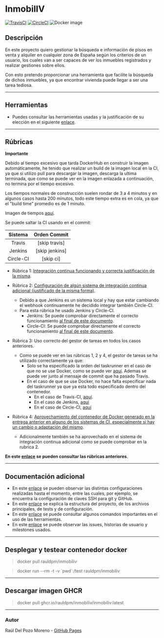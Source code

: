 # InmobilIV

[![TravisCI](https://travis-ci.com/rauldpm/InmobilIV.svg?branch=master)](https://travis-ci.com/rauldpm/InmobilIV) [![CircleCI](https://circleci.com/gh/circleci/circleci-docs.svg?style=shield)](https://circleci.com/gh/circleci/circleci-docs) ![Docker image](https://github.com/rauldpm/InmobilIV/workflows/Docker%20image/badge.svg)



## Descripción

En este proyecto quiero gestionar la búsqueda e información de pisos en venta y alquiler en cualquier zona de España según los criterios de un usuario, los cuales van a ser capaces de ver los inmuebles registrados y realizar gestiones sobre ellos.

Con esto pretendo proporcionar una herramienta que facilite la búsqueda de dichos inmuebles, ya que encontrar vivienda puede llegar a ser una tarea tediosa.

---
## Herramientas

- Puedes consultar las herramientas usadas y la justificación de su elección en el siguiente [enlace](docs/tools.md).

---
## Rúbricas

**Importante**

Debido al tiempo excesivo que tarda DockerHub en construir la imagen automáticamente, he tenido que realizar un build de la imagen local en la CI, ya que si utilizo pull para descargar la imagen, descarga la ultima terminada, que como se puede ver en la imagen enlazada a continuación, no termina por el tiempo excesivo.

Los tiempos normales de construcción suelen rondar de 3 a 4 minutos y en algunos casos hasta 200 minutos, todo este tiempo extra es en cola, ya que el "build time" promedio es de 1 minuto.

Imagen de tiempos [aquí](docs/img/tiempos_dockerhub.png).

Se puede saltar la CI usando en el commit:

|Sistema|Orden Commit|
|:-:|:-:|
|Travis|[skip travis]|
|Jenkins|[skip jenkins]|
|Circle-CI|[skip ci]|

- Rúbrica 1: [Integración continua funcionando y correcta justificación de la misma](docs/ci_funcionando.md#id1).
  
- Rúbrica 2: [Configuración de algún sistema de integración continua adicional (justificado de la misma forma)](docs/ci_adicional.md).
  
  - Debido a que Jenkins es un sistema local y hay que estar cambiando el webhook continuamente he decidido integrar también Circle-CI.
  - Para esta rúbrica he usado Jenkins y Circle-CI.
    - Jenkins: Se puede comprobar directamente el correcto funcionamiento [al final de este documento](docs/jenkins.md#id4).
    - Circle-CI: Se puede comprobar directamente el correcto funcionamiento [al final de este documento](docs/circle-ci.md#id2).

  
- Rúbrica 3: Uso correcto del gestor de tareas en todos los casos anteriores.
  - Como se puede ver en las rúbricas 1, 2 y 4, el gestor de tareas se ha utilizado correctamente ya que:
    - Solo se ha especificado la orden del taskrunner en el caso de que no se use Docker, como se puede ver [aquí](https://github.com/rauldpm/InmobilIV/blob/673b1e476373b2f6c44ac3adcc4015f6456c3944/.travis.yml). Ademas se puede ver junto al mensaje de commit que ha pasado Travis.
    - En el caso de que se use Docker, no hace falta especificar nada del taskrunner ya que ya esta todo especificado dentro del contenedor.
      - En el caso de Travis-CI, [aquí](./.travis.yml).
      - En el caso de Jenkins, [aquí](./Jenkinsfile)
      - En el caso de Circle-CI, [aquí](./.circleci/config.yml)
  
- Rúbrica 4: [Aprovechamiento del contenedor de Docker generado en la entrega anterior en alguno de los sistemas de CI, especialmente si hay un cambio o adaptación del mismo](docs/ci_funcionando.md#id4).
  - Adicionalmente también se ha aprovechado en el sistema de integración continua adicional como se puede comprobar en la rubrica 2.


**En este [enlace](docs/rubricas.md) se pueden consultar las rúbricas anteriores**. 

---
## Documentación adicional

- En este [enlace](docs/config.md) se pueden observar las distintas configuraciones realizadas hasta el momento, entre las cuales, por ejemplo, se encuentra la configuración de claves SSH para git y GitHub.
- En este [enlace](docs/codigo.md) se explica la estructura del proyecto, de los archivos principales, de tests y de configuración.
- En este [enlace](docs/uso.md) se puede consultar algunos comandos importantes en el uso de las herramientas.
- En este [enlace](docs/issues.md) se puede observar las issues, historias de usuario y milestones usados.

---
## Desplegar y testear contenedor docker

> docker pull rauldpm/inmobiliv

> docker run --rm -t -v \`pwd\`:/test rauldpm/inmobiliv

---
## Descargar imagen GHCR

> docker pull ghcr.io/rauldpm/inmobiliv/inmobiliv:latest

---
### Autor

Raúl Del Pozo Moreno - [GitHub Pages](https://rauldpm.github.io/InmobilIV/)